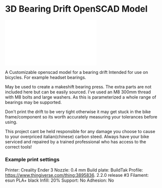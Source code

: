 # 3D Bearing Drift OpenSCAD Model

![Bearing-Drift](bearing-drift.stl)

A Customizable openscad model for a bearing drift Intended for use on bicycles. For example headset bearings.

May be used to create a makeshift bearing press. The extra parts are not included here but can be easily sourced. I've used an M8 300mm thread with M8 bolts and large washers.
As this is parameterized a whole range of bearings may be supported.

Don't print the drift to be very tight otherwise it may get stuck in the bike frame/component so its worth accurately measuring your tolerances before using.

This project cant be held responsible for any damage you choose to cause to your overpriced italian(chinese) carbon steed. Always have your bike serviced and repaired by a trained professional who has access to the correct tools!

### Example print settings
Printer: Creality Ender 3
Nozzle: 0.4 mm
Build plate: BuildTak
Profile: https://www.thingiverse.com/thing:3895836. 2.2.0 release #3
Filament: esun PLA+ black
Infill: 20%
Support: No
Adhesion: No
